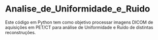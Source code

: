 # Analise_de_Uniformidade_e_Ruido
Este código em Python tem como objetivo processar imagens DICOM de aquisições em PET/CT para análise de Uniformidade e Ruído de distintas reconstruções.
